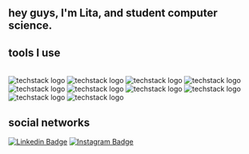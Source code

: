 
<!--!![Screenshot of a comment on a GitHub issue showing an image, added in the Markdown, of an Octocat smiling and raising a tentacle.](https://myoctocat.com/assets/images/octocats/octocat-20.png)-->

hey guys, I'm Lita, and student computer science.
-

tools I use
-

<br/>![techstack logo](https://readme-components.vercel.app/api?component=logo&logo=JavaScript&&fill=cdffc0-text=false&animation=spin)
![techstack logo](https://readme-components.vercel.app/api?component=logo&logo=C&&fill=cdffc0-text=false&animation=spin)
![techstack logo](https://readme-components.vercel.app/api?component=logo&logo=Java&&fill=cdffc0-text=false&animation=spin)
![techstack logo](https://readme-components.vercel.app/api?component=logo&logo=Python&&fill=cdffc0-text=false&animation=spin)
![techstack logo](https://readme-components.vercel.app/api?component=logo&logo=Node.Js&&fill=cdffc0-text=false&animation=spin)
![techstack logo](https://readme-components.vercel.app/api?component=logo&logo=Git&&fill=cdffc0-text=false&animation=spin)
![techstack logo](https://readme-components.vercel.app/api?component=logo&logo=Flask&&fill=cdffc0-text=false&animation=spin)
![techstack logo](https://readme-components.vercel.app/api?component=logo&logo=Pycharm&&fill=cdffc0-text=false&animation=spin)
![techstack logo](https://readme-components.vercel.app/api?component=logo&logo=EclipseIDE&&fill=cdffc0-text=false&animation=spin)
![techstack logo](https://readme-components.vercel.app/api?component=logo&logo=IntelliJIDEA&&fill=cdffc0-text=false&animation=spin)


 <!--social networks-->
social networks
-

[![Linkedin Badge](https://img.shields.io/badge/-tal1tasantos-grey?style=flat-square&logo=Linkedin&logoColor=white&link=https://www.linkedin.com/in/tal1tasantos/)](https://www.linkedin.com/in/tal1tasantos/)
[![Instagram Badge](https://img.shields.io/badge/-i_litaa-grey?style=flat-square&logo=instagram&logoColor=white&link=https://instagram.com/i_litaa/)](https://instagram.com/i_litaa)

<!--Snake eating my contribution graph
 ![snake gif](https://github.com/euLita/euLita/blob/output/github-contribution-grid-snake.gif)-->
